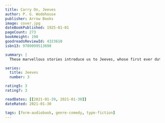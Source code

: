 ```yaml
---
title: Carry On, Jeeves
author: P. G. Wodehouse
publisher: Arrow Books
image: cover.jpg
dateBookPublished: 1925-01-01
pageCount: 273
bookHeight: 198
goodreadsReviewId: 4323610
isbn13: 9780099513698

summary: |
  These marvellous stories introduce us to Jeeves, whose first ever duty is to cure Bertie's raging hangover ('If you would drink this, sir... it is a little preparation of my own invention. It is the Worcester Sauce that gives it its colour. The raw egg makes it nutritious. The red pepper gives it its bite. Gentlemen have told me they have found it extremely invigorating after a late evening.') And from that moment, one of the funniest, sharpest and most touching partnerships in English literature never looks back...

series:
  title: Jeeves
  number: 3

rating5: 3
rating7: 3

readDates: [[2021-01-29, 2021-01-30]]
dateRated: 2021-01-30

tags: [form-audiobook, genre-comedy, type-fiction]
---
```

